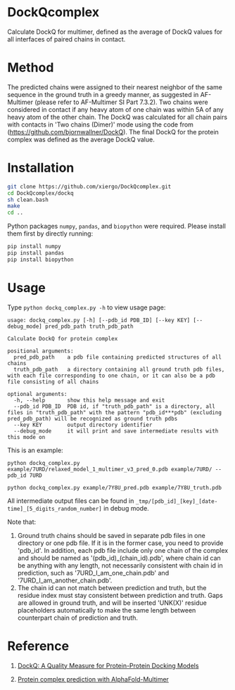 # DockQcomplex
Calculate DockQ for multimer, defined as the average of DockQ values for all interfaces of paired chains in contact.


# Method
The predicted chains were assigned to their nearest neighbor of the same sequence in the ground truth in a greedy manner, as suggested in AF-Multimer (please refer to AF-Multimer SI Part 7.3.2). Two chains were considered in contact if any heavy atom of one chain was within 5A of any heavy atom of the other chain. The DockQ was calculated for all chain pairs with contacts in 'Two chains (Dimer)' mode using the code from (https://github.com/bjornwallner/DockQ). The final DockQ for the protein complex was defined as the average DockQ value.

# Installation
```bash
git clone https://github.com/xiergo/DockQcomplex.git
cd DockQcomplex/dockq
sh clean.bash
make
cd ..
```

Python packages `numpy`, `pandas`, and `biopython` were required. Please install them first by directly running:
```bash
pip install numpy
pip install pandas
pip install biopython
```

# Usage

Type `python dockq_complex.py -h` to view usage page:

```
usage: dockq_complex.py [-h] [--pdb_id PDB_ID] [--key KEY] [--debug_mode] pred_pdb_path truth_pdb_path

Calculate DockQ for protein complex

positional arguments:
  pred_pdb_path    a pdb file containing predicted structures of all chains
  truth_pdb_path   a directory containing all ground truth pdb files, with each file corresponding to one chain, or it can also be a pdb file consisting of all chains

optional arguments:
  -h, --help       show this help message and exit
  --pdb_id PDB_ID  PDB id, if "truth_pdb_path" is a directory, all files in "truth_pdb_path" with the pattern "pdb_id***pdb" (excluding pred_pdb_path) will be recognized as ground truth pdbs
  --key KEY        output directory identifier
  --debug_mode     it will print and save intermediate results with this mode on

```

This is an example:
```
python dockq_complex.py example/7URD/relaxed_model_1_multimer_v3_pred_0.pdb example/7URD/ --pdb_id 7URD

python dockq_complex.py example/7Y8U_pred.pdb example/7Y8U_truth.pdb
```

All intermediate output files can be found in `_tmp/[pdb_id]_[key]_[date-time]_[5_digits_random_number]` in debug mode.


Note that:
1. Ground truth chains should be saved in separate pdb files in one directory or one pdb file. If it is in the former case, you need to provide 'pdb_id'. In addition, each pdb file include only one chain of the complex and should be named as '(pdb_id)_(chain_id).pdb', where chain id can be anything with any length, not necessarily consistent with chain id in prediction, such as '7URD_I_am_one_chain.pdb' and '7URD_I_am_another_chain.pdb'.
2. The chain id can not match between prediction and truth, but the residue index must stay consistent between prediction and truth. Gaps are allowed in ground truth, and will be inserted 'UNK(X)' residue placeholders automatically to make the same length between counterpart chain of prediction and truth.

# Reference
1. [DockQ: A Quality Measure for Protein-Protein Docking Models](https://journals.plos.org/plosone/article?id=10.1371/journal.pone.0161879)

2. [Protein complex prediction with AlphaFold-Multimer](https://www.biorxiv.org/content/10.1101/2021.10.04.463034v1)
